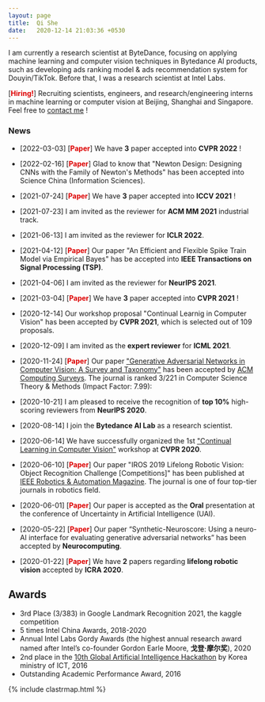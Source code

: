 ```yaml
---
layout: page
title:  Qi She
date:   2020-12-14 21:03:36 +0530
---
```


I am currently a research scientist at ByteDance, focusing on applying machine learning and computer vision techniques in Bytedance AI products, such as developing ads ranking model & ads recommendation system for Douyin/TikTok. Before that, I was a research scientist at Intel Labs.

[**<font color="#dd0000">Hiring!</font>**] Recruiting scientists, engineers, and research/engineering interns in machine learning or computer vision at Beijing, Shanghai and Singapore. Feel free to [contact me](mailto:sheqi.roger@bytedance.com) !

### **News**
- [2022-03-03] [**<font color="#dd0000">Paper</font>**] We have **3** paper accepted into **CVPR 2022** ! 

- [2022-02-16] [**<font color="#dd0000">Paper</font>**] Glad to know that "Newton Design: Designing CNNs with the Family of Newton's Methods" has been accepted into Science China (Information Sciences).

- [2021-07-24] [**<font color="#dd0000">Paper</font>**] We have **3** paper accepted into **ICCV 2021** !  

- [2021-07-23] I am invited as the reviewer for **ACM MM 2021** industrial track.

- [2021-06-13] I am invited as the reviewer for **ICLR 2022**.

- [2021-04-12] [**<font color="#dd0000">Paper</font>**] Our paper "An Efficient and Flexible Spike Train Model via Empirical Bayes" has be accepted into **IEEE Transactions on Signal Processing (TSP)**.

- [2021-04-06] I am invited as the reviewer for **NeurIPS 2021**.

- [2021-03-04] [**<font color="#dd0000">Paper</font>**] We have **3** paper accepted into **CVPR 2021** !

- [2020-12-14] Our workshop proposal "Continual Learnig in Computer Vision" has been accepted by **CVPR 2021**, which is selected out of 109 proposals.

- [2020-12-09] I am invited as the **expert reviewer** for **ICML 2021**.

- [2020-11-24] [**<font color="#dd0000">Paper</font>**] Our paper ["Generative Adversarial Networks in Computer Vision: A Survey and Taxonomy"][GAN Survey] has been accepted by [ACM Computing Surveys][ACM Computing Surveys]. The journal is ranked 3/221 in Computer Science Theory & Methods (Impact Factor: 7.99):

- [2020-10-21] I am pleased to receive the recognition of **top 10%** high-scoring reviewers from **NeurIPS 2020**.

- [2020-08-14] I join the **Bytedance AI Lab** as a research scientist.

- [2020-06-14] We have successfully organized the 1st ["Continual Learning in Computer Vision"][CLVISION] workshop at **CVPR 2020**.

- [2020-06-10] [**<font color="#dd0000">Paper</font>**] Our paper "IROS 2019 Lifelong Robotic Vision: Object Recognition Challenge [Competitions]" has been published at [IEEE Robotics & Automation Magazine][IEEE RAM]. The journal is one of four top-tier journals in robotics field.

- [2020-06-01] [**<font color="#dd0000">Paper</font>**] Our paper is accepted as the **Oral** presentation at the conference of Uncertainty in Artificial Intelligence (UAI). 

- [2020-05-22] [**<font color="#dd0000">Paper</font>**] Our paper “Synthetic-Neuroscore: Using a neuro-AI interface for evaluating generative adversarial networks” has been accepted by **Neurocomputing**.

- [2020-01-22] [**<font color="#dd0000">Paper</font>**] We have **2** papers regarding **lifelong robotic vision** accepted by **ICRA 2020**.


## **Awards**
- 3rd Place (3/383) in Google Landmark Recognition 2021, the kaggle competition
- 5 times Intel China Awards, 2018-2020
- Annual Intel Labs Gordy Awards (the highest annual research award named after Intel’s co-founder Gordon Earle Moore, <b>戈登·摩尔奖</b>), 2020
- 2nd place in the [10th Global Artificial Intelligence Hackathon][AI hackathon] by Korea ministry of ICT, 2016
- Outstanding Academic Performance Award, 2016


[ACM Computing Surveys]: https://www.letpub.com.cn/index.php?page=journalapp&view=detail&journalid=19
[CLVISION]: https://sites.google.com/view/clvision2020/overview?authuser=0
[GAN Survey]:https://arxiv.org/abs/1906.01529
[IEEE RAM]: https://ieeexplore.ieee.org/document/9113359
[AI hackathon]: https://www.youtube.com/watch?v=u0RCcuZpmxg

<div class="analytics">
	{% include clastrmap.html %}
</div>